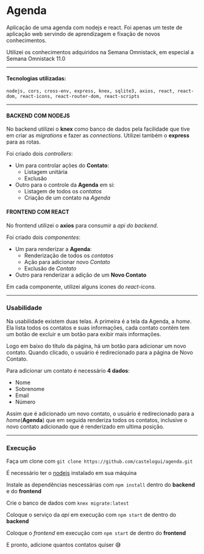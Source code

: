# Agenda

Aplicação de uma agenda com nodejs e react. Foi apenas um teste de aplicação web servindo de aprendizagem e fixação de novos conhecimentos.

Utilizei os conhecimentos adquiridos na Semana Omnistack, em especial a Semana Omnistack 11.0

---

#### Tecnologias utilizadas:

```
nodejs, cors, cross-env, express, knex, sqlite3, axios, react, react-dom, react-icons, react-router-dom, react-scripts 
```

---

#### BACKEND COM NODEJS
No backend utilizei o __knex__ como banco de dados pela facilidade que tive em criar as _migrations_ e fazer as _connections_. Utilizei também o __express__ para as rotas. 

Foi criado dois _controllers_:
  - Um para controlar ações do __Contato__:
    - Listagem unitária
    - Exclusão
  - Outro para o controle da __Agenda__ em si:
    - Listagem de todos os _contatos_
    - Criação de um contato na _Agenda_
    
#### FRONTEND COM REACT
No frontend utilizei o __axios__ para consumir a _api do backend_.

Foi criado dois _componentes_:
  - Um para renderizar a __Agenda__:
    - Renderização de todos os _contatos_
    - Ação para adicionar novo _Contato_
    - Exclusão de _Contato_
  - Outro para renderizar a adição de um __Novo Contato__

Em cada componente, utilizei alguns icones do _react-icons_.

---

### Usabilidade

Na usabilidade existem duas telas. A primeira é a tela da Agenda, a _home_. Ela lista todos os contatos e suas informações, cada contato contém tem um botão de excluir e um botão para exibir mais informações.

Logo em baixo do título da página, há um botão para adicionar um novo contato. Quando clicado, o usuário é redirecionado para a página de Novo Contato. 

Para adicionar um contato é necessário __4 dados__:
  - Nome
  - Sobrenome
  - Email
  - Número

Assim que é adicionado um novo contato, o usuário é redirecionado para a _home_(__Agenda__) que em seguida renderiza todos os contatos, inclusive o novo contato adicionado que é renderizado em ultima posição.

---

### Execução

Faça um clone com `git clone https://github.com/castelogui/agenda.git`

É necessário ter o [nodejs](https://nodejs.org/en/) instalado em sua máquina

Instale as dependências nescessárias com `npm install` dentro do __backend__ e do __frontend__

Crie o banco de dados com `knex migrate:latest`

Coloque o serviço da _api_ em execução com `npm start` de dentro do __backend__

Coloque o _frontend_ em execução com `npm start` de dentro do __frontend__  

E pronto, adicione quantos contatos quiser :sweat_smile:

